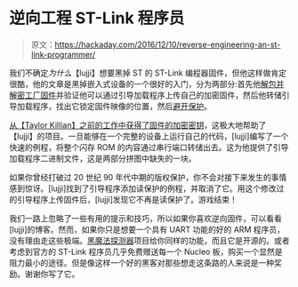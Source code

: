 # 逆向工程 ST-Link 程序员

> 原文：<https://hackaday.com/2016/12/10/reverse-engineering-an-st-link-programmer/>

我们不确定*为什么*【lujji】想要黑掉 ST 的 ST-Link 编程器固件，但他这样做肯定很酷，他的文章是黑掉嵌入式设备的一个很好的入门，分为两部分:首先他[解包并解密工厂固件](https://lujji.github.io/blog/reverse-engineering-stlink-firmware/)并验证他可以通过引导加载程序上传自己的加密固件，然后他转储引导加载程序，找出它锁定固件映像的位置，然后[避开保护](https://lujji.github.io/blog/reverse-engineering-stlink-firmware-part2/)。

[从【Taylor Killian】之前的工作中获得了固件的加密密钥](http://www.taylorkillian.com/2013/01/retrieving-st-linkv2-firmware-from.html)，这极大地帮助了【lujji】的项目。一旦能够在一个完整的设备上运行自己的代码，[lujji]编写了一个快速的例程，将整个闪存 ROM 的内容通过串行端口转储出去。这为他提供了引导加载程序二进制文件，这是两部分拼图中缺失的一块。

如果你曾经打破过 20 世纪 90 年代中期的版权保护，你不会对接下来发生的事情感到惊讶。[lujji]找到了引导程序添加读保护的例程，并取消了它。用这个修改过的引导程序上传固件后，[lujji]发现它不再是读保护了。游戏结束！

我们一路上忽略了一些有用的提示和技巧，所以如果你喜欢逆向固件，可以看看[lujji]的博客。然而，如果你只是想要一个具有 UART 功能的好的 ARM 程序员，没有理由走这些极端。[黑魔法探测器](http://hackaday.com/2016/12/02/black-magic-probe-the-best-arm-jtag-debugger/)项目给你同样的功能，而且它是开源的。或者考虑到官方的 ST-Link 程序员几乎免费赠送每一个 Nucleo 板，购买一个显然是阻力最小的途径。但是像这样一个好的黑客对那些想走这条路的人来说是一种奖励。谢谢你写了它。